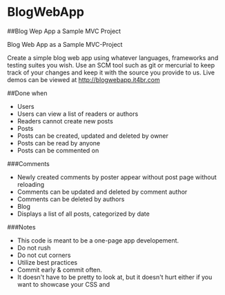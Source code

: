 # BlogWebApp

##Blog Wep App  a Sample MVC Project

Blog Web App as a Sample MVC-Project

Create a simple blog web app using whatever languages, frameworks and testing suites you wish. Use an SCM
tool such as git or mercurial to keep track of your changes and keep it with the source you provide to us.
Live demos can be viewed at http://blogwebapp.it4br.com 

##Done when
* Users
* Users can view a list of readers or authors
* Readers cannot create new posts
* Posts
* Posts can be created, updated and deleted by owner
* Posts can be read by anyone
* Posts can be commented on

###Comments
* Newly created comments by poster appear without post page without reloading
* Comments can be updated and deleted by comment author
* Comments can be deleted by authors
* Blog
* Displays a list of all posts, categorized by date

###Notes
* This code is meant to be a one-page app developement.
* Do not rush
* Do not cut corners
* Utilize best practices
* Commit early & commit often.
* It doesn't have to be pretty to look at, but it doesn't hurt either if you want to showcase your CSS and
